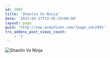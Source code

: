 ```yaml
---
id: 2992
title: 'Shaolin Vs Ninja'
date: '2023-03-17T13:45:35+00:00'
layout: page
guid: 'http://new.andydixon.com/?page_id=2992'
trx_addons_post_views_count:
    - '1'
---
```


![Shaolin Vs Ninja](https://i0.wp.com/assets.g8x2.ldn.idrivee2-23.com/posters/Shaolin%20Vs%20Ninja%2001.jpg?w=1200&ssl=1 "Shaolin Vs Ninja")
